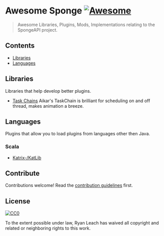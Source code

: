 # Awesome Sponge [![Awesome](https://cdn.rawgit.com/sindresorhus/awesome/d7305f38d29fed78fa85652e3a63e154dd8e8829/media/badge.svg)](https://github.com/sindresorhus/awesome)

> Awesome Libraries, Plugins, Mods, Implementations relating to the SpongeAPI project.


## Contents

- [Libraries](#Libraries)
- [Languages](#Langauges)


## Libraries

Libraries that help develop better plugins.

- [Task Chains](https://github.com/aikar/TaskChain) Aikar's TaskChain is brilliant for scheduling on and off thread, makes animation a breeze.



## Languages

Plugins that allow you to load plugins from languages other then Java.

### Scala

- [Katrix-/KatLib](https://github.com/Katrix-/KatLib)


## Contribute

Contributions welcome! Read the [contribution guidelines](contributing.md) first.


## License

[![CC0](http://mirrors.creativecommons.org/presskit/buttons/88x31/svg/cc-zero.svg)](http://creativecommons.org/publicdomain/zero/1.0)

To the extent possible under law, Ryan Leach has waived all copyright and
related or neighboring rights to this work.
